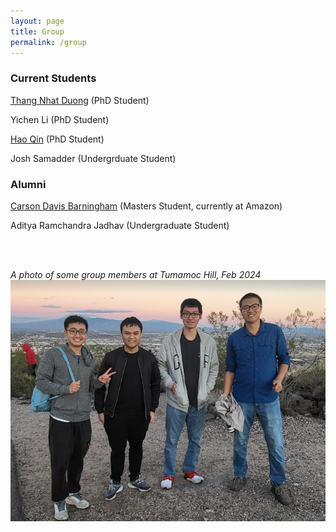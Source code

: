 ```yaml
---
layout: page
title: Group
permalink: /group
---
```


### Current Students
[Thang Nhat Duong](https://duongnhatthang.github.io) (PhD Student)

Yichen Li (PhD Student) 

[Hao Qin](https://mjolnirt.github.io/) (PhD Student)

Josh Samadder (Undergrduate Student)

### Alumni 
[Carson Davis Barningham](https://kahrsen.github.io/) (Masters Student, currently at Amazon)

Aditya Ramchandra Jadhav (Undergraduate Student)
  
<br>
<br>

*A photo of some group members at Tumamoc Hill, Feb 2024*
![group photo](group_photo_2024_02.png)

